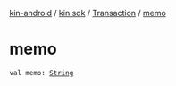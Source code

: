 [kin-android](../../index.md) / [kin.sdk](../index.md) / [Transaction](index.md) / [memo](./memo.md)

# memo

`val memo: `[`String`](https://kotlinlang.org/api/latest/jvm/stdlib/kotlin/-string/index.html)